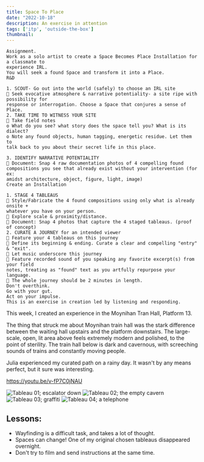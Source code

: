 ```yaml
---
title: Space To Place
date: "2022-10-18"
description: An exercise in attention
tags: ['itp', 'outside-the-box']
thumbnail:
---
```


```
Assignment.
Work as a solo artist to create a Space Becomes Place Installation for a classmate to
experience IRL.
You will seek a found Space and transform it into a Place.
R&D

1. SCOUT- Go out into the world (safely) to choose an IRL site
 Seek evocative atmosphere & narrative potentiality- a site ripe with possibility for
response or interrogation. Choose a Space that conjures a sense of Place.
2. TAKE TIME TO WITNESS YOUR SITE
 Take field notes
o What do you see? what story does the space tell you? What is its dialect?
o Note any found objects, human tagging, energetic residue. Let them to
talk back to you about their secret life in this place.

3. IDENTIFY NARRATIVE POTENTIALITY
 Document: Snap 4 raw documentation photos of 4 compelling found
compositions you see that already exist without your intervention (for ex:
amidst architecture, object, figure, light, image)
Create an Installation

1. STAGE 4 TABLEAUS
 Style/Fabricate the 4 found compositions using only what is already onsite +
whatever you have on your person.
 Explore scale & proximity/distance.
 Document: Snap 4 photos that capture the 4 staged tableaus. (proof of concept)
2. CURATE A JOURNEY for an intended viewer
 Feature your 4 tableaus on this journey
 Define its beginning & ending. Curate a clear and compelling "entry" & "exit".
 Let music underscore this journey
 Feature recorded sound of you speaking any favorite excerpt(s) from your field
notes, treating as "found" text as you artfully repurpose your language.
 The whole journey should be 2 minutes in length.
Don't overthink.
Go with your gut.
Act on your impulse.
This is an exercise in creation led by listening and responding.
```

This week, I created an experience in the Moynihan Tran Hall, Platform 13.

The thing that struck me about Moynihan train hall was the stark difference between the waiting hall upstairs and the platform downstairs. The large-scale, open, lit area above feels extremely modern and polished, to the point of sterility. The train hall below is dark and cavernous, with screeching sounds of trains and constantly moving people.

Julia experienced my curated path on a rainy day. It wasn't by any means perfect, but it sure was interesting.


https://youtu.be/v-fP7C0jNAU

![Tableau 01; escalator down](./place-1.jpg)
![Tableau 02; the empty cavern](./place-2.jpg)
![Tableau 03; graffiti](./place-3.jpg)
![Tableau 04; a telephone](./place-4.jpg)


## Lessons: 
- Wayfinding is a difficult task, and takes a lot of thought.
- Spaces can change! One of my original chosen tableaus disappeared overnight.
- Don't try to film and send instructions at the same time.
